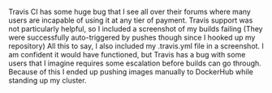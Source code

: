 Travis CI has some huge bug that I see all over their forums where many users are incapable of using it at any tier of payment.
Travis support was not particularly helpful, so I included a screenshot of my builds failing (They were successfully auto-triggered by pushes though since I hooked up my repository)
All this to say, I also included my .travis.yml file in a screenshot. I am confident it would have functioned, but
Travis has a bug with some users that I imagine requires some escalation before builds can go through.
Because of this I ended up pushing images manually to DockerHub while standing up my cluster.

